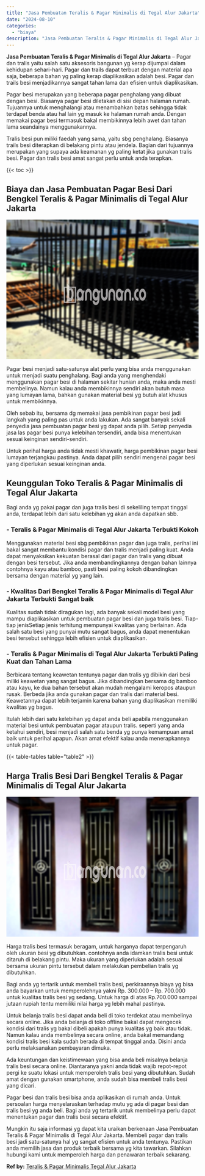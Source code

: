 ```yaml
---
title: "Jasa Pembuatan Teralis & Pagar Minimalis di Tegal Alur Jakarta"
date: "2024-08-10"
categories: 
  - "biaya"
description: "Jasa Pembuatan Teralis & Pagar Minimalis di Tegal Alur Jakarta. Mungkin itu saja informasi yg dapat kita uraikan berkenaan Jasa Pembuatan Teralis & Pagar Min..."
---
```


**Jasa Pembuatan Teralis & Pagar Minimalis di Tegal Alur Jakarta** – Pagar dan tralis yaitu salah satu aksesoris bangunan yg kerap dijumpai dalam kehidupan sehari-hari. Pagar dan trails dapat terbuat dengan material apa saja, beberapa bahan yg paling kerap diaplikasikan adalah besi. Pagar dan trails besi menjadikannya sangat tahan lama dan efisien untuk diaplikasikan.

Pagar besi merupakan yang beberapa pagar penghalang yang dibuat dengan besi. Biasanya pagar besi diletakan di sisi depan halaman rumah. Tujuannya untuk menghalangi atau menambahkan batas sehingga tidak terdapat benda atau hal lain yg masuk ke halaman rumah anda. Dengan memakai pagar besi termasuk bakal membikinnya lebih awet dan tahan lama seandainya menggunakannya.

Tralis besi pun miliki faedah yang sama, yaitu sbg penghalang. Biasanya trails besi diterapkan di belakang pintu atau jendela. Bagian dari tujuannya merupakan yang supaya ada keamanan yg paling ketat jika gunakan tralis besi. Pagar dan tralis besi amat sangat perlu untuk anda terapkan.

{{< toc >}}

## Biaya dan Jasa Pembuatan Pagar Besi Dari Bengkel Teralis & Pagar Minimalis di Tegal Alur Jakarta

![Jasa Pembuatan Teralis & Pagar Minimalis di Tegal Alur Jakarta](/images/pagar-minimalis-murah-31.png)

Pagar besi menjadi satu-satunya alat perlu yang bisa anda menggunakan untuk menjadi suatu penghalang. Bagi anda yang menghendaki menggunakan pagar besi di halaman sekitar hunian anda, maka anda mesti membelinya. Namun kalau anda membikinnya sendiri akan butuh masa yang lumayan lama, bahkan gunakan material besi yg butuh alat khusus untuk membikinnya.

Oleh sebab itu, bersama dg memakai jasa pembikinan pagar besi jadi langkah yang paling pas untuk anda lakukan. Ada sangat banyak sekali penyedia jasa pembuatan pagar besi yg dapat anda pilih. Setiap penyedia jasa las pagar besi punya kelebihan tersendiri, anda bisa menentukan sesuai keinginan sendiri-sendiri.

Untuk perihal harga anda tidak mesti khawatir, harga pembikinan pagar besi lumayan terjangkau pastinya. Anda dapat pilih sendiri mengenai pagar besi yang diperlukan sesuai keinginan anda.

## Keunggulan Toko Teralis & Pagar Minimalis di Tegal Alur Jakarta

Bagi anda yg pakai pagar dan juga tralis besi di sekeliling tempat tinggal anda, terdapat lebih dari satu kelebihan yg akan anda dapatkan sbb.

### \- Teralis & Pagar Minimalis di Tegal Alur Jakarta Terbukti Kokoh

Menggunakan material besi sbg pembikinan pagar dan juga tralis, perihal ini bakal sangat membantu kondisi pagar dan tralis menjadi paling kuat. Anda dapat menyaksikan kekuatan berasal dari pagar dan tralis yang dibuat dengan besi tersebut. Jika anda membandingkannya dengan bahan lainnya contohnya kayu atau bamboo, pasti besi paling kokoh dibandingkan bersama dengan material yg yang lain.

### \- Kwalitas Dari Bengkel Teralis & Pagar Minimalis di Tegal Alur Jakarta Terbukti Sangat baik

Kualitas sudah tidak diragukan lagi, ada banyak sekali model besi yang mampu diaplikasikan untuk pembuatan pagar besi dan juga tralis besi. Tiap-tiap jenisSetiap jenis terhitung mempunyai kwalitas yang berlainan. Ada salah satu besi yang punyai mutu sangat bagus, anda dapat menentukan besi tersebut sehingga lebih efisien untuk diaplikasikan.

### \- Teralis & Pagar Minimalis di Tegal Alur Jakarta Terbukti Paling Kuat dan Tahan Lama

Berbicara tentang keawetan tentunya pagar dan tralis yg dibikin dari besi miliki keawetan yang sangat bagus. Jika dibandingkan bersama dg bamboo atau kayu, ke dua bahan tersebut akan mudah mengalami keropos ataupun rusak. Berbeda jika anda gunakan pagar dan tralis dari material besi. Keawetannya dapat lebih terjamin karena bahan yang diaplikasikan memiliki kwalitas yg bagus.

Itulah lebih dari satu kelebihan yg dapat anda beli apabila menggunakan material besi untuk pembuatan pagar ataupun tralis. seperti yang anda ketahui sendiri, besi menjadi salah satu benda yg punya kemampuan amat baik untuk perihal apapun. Akan amat efektif kalau anda menerapkannya untuk pagar.

{{< table-tables table="table2" >}}

## Harga Tralis Besi Dari Bengkel Teralis & Pagar Minimalis di Tegal Alur Jakarta

![Jasa Pembuatan Teralis & Pagar Minimalis di Tegal Alur Jakarta](/images/teralis-minimalis-murah-40.png)

Harga tralis besi termasuk beragam, untuk harganya dapat terpengaruh oleh ukuran besi yg dibutuhkan. contohnya anda idamkan tralis besi untuk ditaruh di belakang pintu. Maka ukuran yang diperlukan adalah sesuai bersama ukuran pintu tersebut dalam melakukan pembelian tralis yg dibutuhkan.

Bagi anda yg tertarik untuk membeli tralis besi, perkiraannya biaya yg bisa anda bayarkan untuk memperolehnya yakni Rp. 300.000 – Rp. 700.000 untuk kualitas tralis besi yg sedang. Untuk harga di atas Rp.700.000 sampai jutaan rupiah tentu memiliki nilai harga yg lebih mahal pastinya.

Untuk belanja tralis besi dapat anda beli di toko terdekat atau membelinya secara online. Jika anda belanja di toko offline bakal dapat mengecek kondisi dari tralis yg bakal dibeli apakah punya kualitas yg baik atau tidak. Namun kalau anda membelinya secara online, anda bakal memandang kondisi tralis besi kala sudah berada di tempat tinggal anda. Disini anda perlu melaksanakan pembayaran dimuka.

Ada keuntungan dan keistimewaan yang bisa anda beli misalnya belanja tralis besi secara online. Diantaranya yakni anda tidak wajib repot-repot pergi ke suatu lokasi untuk memperoleh tralis besi yang dibutuhkan. Sudah amat dengan gunakan smartphone, anda sudah bisa membeli tralis besi yang dicari.

Pagar besi dan tralis besi bisa anda aplikasikan di rumah anda. Untuk persoalan harga menyelaraskan terhadap mutu yg ada di pagar besi dan tralis besi yg anda beli. Bagi anda yg tertarik untuk membelinya perlu dapat menentukan pagar dan tralis besi secara efektif.

Mungkin itu saja informasi yg dapat kita uraikan berkenaan Jasa Pembuatan Teralis & Pagar Minimalis di Tegal Alur Jakarta. Membeli pagar dan tralis besi jadi satu-satunya hal yg sangat efisien untuk anda tentunya. Pastikan anda memilih jasa dan produk terbaik bersama yg kita tawarkan. Silahkan hubungi kami untuk memperoleh harga dan penawaran terbaik sekarang.

**Ref by:** [Teralis & Pagar Minimalis Tegal Alur Jakarta](https://id.wikipedia.org/wiki/Teralis)
